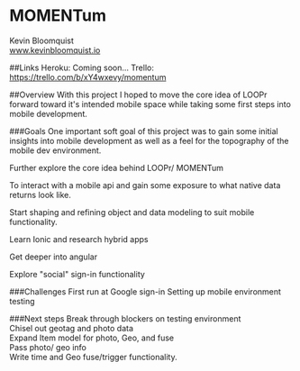# MOMENTum
Kevin Bloomquist  
www.kevinbloomquist.io


##Links
Heroku: Coming soon...
Trello: https://trello.com/b/xY4wxevy/momentum

##Overview
With this project I hoped to move the core idea of LOOPr forward toward it's intended mobile space while taking some first steps into mobile development. 

###Goals
One important soft goal of this project was to gain some initial insights into mobile development as well as a feel for the topography of the mobile dev environment.

Further explore the core idea behind LOOPr/ MOMENTum

To interact with a mobile api and gain some exposure to what native data returns look like.

Start shaping and refining object and data modeling to suit mobile functionality.

Learn Ionic and research hybrid apps

Get deeper into angular

Explore "social" sign-in functionality



###Challenges
First run at Google sign-in
Setting up mobile environment
testing



###Next steps
Break through blockers on testing environment  
Chisel out geotag and photo data  
Expand Item model for photo, Geo, and fuse  
Pass photo/ geo info  
Write time and Geo fuse/trigger functionality.












